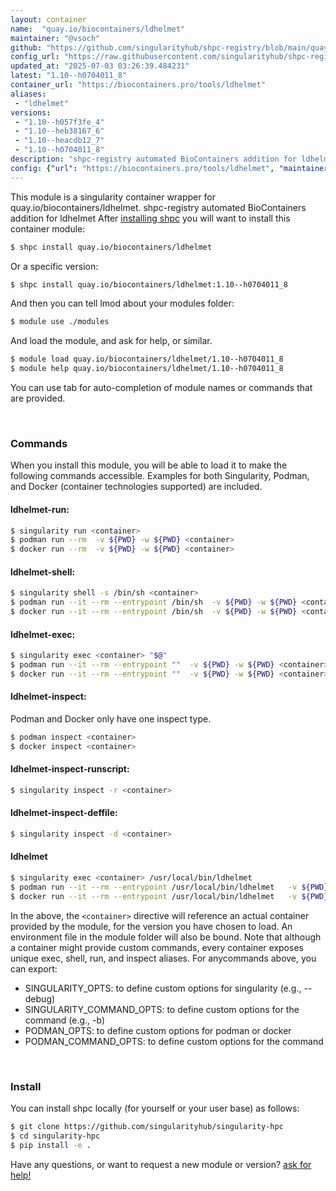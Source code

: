 ```yaml
---
layout: container
name:  "quay.io/biocontainers/ldhelmet"
maintainer: "@vsoch"
github: "https://github.com/singularityhub/shpc-registry/blob/main/quay.io/biocontainers/ldhelmet/container.yaml"
config_url: "https://raw.githubusercontent.com/singularityhub/shpc-registry/main/quay.io/biocontainers/ldhelmet/container.yaml"
updated_at: "2025-07-03 03:26:39.484231"
latest: "1.10--h0704011_8"
container_url: "https://biocontainers.pro/tools/ldhelmet"
aliases:
 - "ldhelmet"
versions:
 - "1.10--h057f3fe_4"
 - "1.10--heb38167_6"
 - "1.10--heacdb12_7"
 - "1.10--h0704011_8"
description: "shpc-registry automated BioContainers addition for ldhelmet"
config: {"url": "https://biocontainers.pro/tools/ldhelmet", "maintainer": "@vsoch", "description": "shpc-registry automated BioContainers addition for ldhelmet", "latest": {"1.10--h0704011_8": "sha256:049b4ab00fc508263f0f52c55b2543e31c5b6f6299b1ac32b1106c5fc25af5f4"}, "tags": {"1.10--h057f3fe_4": "sha256:8f72a7b2974aa2501d080b49c523ccde29785004a24d60566f96654255c853f7", "1.10--heb38167_6": "sha256:4d61e2c6d1d2debf5daf3f2e19c9885d517681acc7a6771564a9def21d610633", "1.10--heacdb12_7": "sha256:858b3063e8373293be271049cb43661618e0b289b9afd8f39e5a3de487196c99", "1.10--h0704011_8": "sha256:049b4ab00fc508263f0f52c55b2543e31c5b6f6299b1ac32b1106c5fc25af5f4"}, "docker": "quay.io/biocontainers/ldhelmet", "aliases": {"ldhelmet": "/usr/local/bin/ldhelmet"}}
---
```


This module is a singularity container wrapper for quay.io/biocontainers/ldhelmet.
shpc-registry automated BioContainers addition for ldhelmet
After [installing shpc](#install) you will want to install this container module:


```bash
$ shpc install quay.io/biocontainers/ldhelmet
```

Or a specific version:

```bash
$ shpc install quay.io/biocontainers/ldhelmet:1.10--h0704011_8
```

And then you can tell lmod about your modules folder:

```bash
$ module use ./modules
```

And load the module, and ask for help, or similar.

```bash
$ module load quay.io/biocontainers/ldhelmet/1.10--h0704011_8
$ module help quay.io/biocontainers/ldhelmet/1.10--h0704011_8
```

You can use tab for auto-completion of module names or commands that are provided.

<br>

### Commands

When you install this module, you will be able to load it to make the following commands accessible.
Examples for both Singularity, Podman, and Docker (container technologies supported) are included.

#### ldhelmet-run:

```bash
$ singularity run <container>
$ podman run --rm  -v ${PWD} -w ${PWD} <container>
$ docker run --rm  -v ${PWD} -w ${PWD} <container>
```

#### ldhelmet-shell:

```bash
$ singularity shell -s /bin/sh <container>
$ podman run --it --rm --entrypoint /bin/sh  -v ${PWD} -w ${PWD} <container>
$ docker run --it --rm --entrypoint /bin/sh  -v ${PWD} -w ${PWD} <container>
```

#### ldhelmet-exec:

```bash
$ singularity exec <container> "$@"
$ podman run --it --rm --entrypoint ""  -v ${PWD} -w ${PWD} <container> "$@"
$ docker run --it --rm --entrypoint ""  -v ${PWD} -w ${PWD} <container> "$@"
```

#### ldhelmet-inspect:

Podman and Docker only have one inspect type.

```bash
$ podman inspect <container>
$ docker inspect <container>
```

#### ldhelmet-inspect-runscript:

```bash
$ singularity inspect -r <container>
```

#### ldhelmet-inspect-deffile:

```bash
$ singularity inspect -d <container>
```


#### ldhelmet

```bash
$ singularity exec <container> /usr/local/bin/ldhelmet
$ podman run --it --rm --entrypoint /usr/local/bin/ldhelmet   -v ${PWD} -w ${PWD} <container> -c " $@"
$ docker run --it --rm --entrypoint /usr/local/bin/ldhelmet   -v ${PWD} -w ${PWD} <container> -c " $@"
```



In the above, the `<container>` directive will reference an actual container provided
by the module, for the version you have chosen to load. An environment file in the
module folder will also be bound. Note that although a container
might provide custom commands, every container exposes unique exec, shell, run, and
inspect aliases. For anycommands above, you can export:

 - SINGULARITY_OPTS: to define custom options for singularity (e.g., --debug)
 - SINGULARITY_COMMAND_OPTS: to define custom options for the command (e.g., -b)
 - PODMAN_OPTS: to define custom options for podman or docker
 - PODMAN_COMMAND_OPTS: to define custom options for the command

<br>

### Install

You can install shpc locally (for yourself or your user base) as follows:

```bash
$ git clone https://github.com/singularityhub/singularity-hpc
$ cd singularity-hpc
$ pip install -e .
```

Have any questions, or want to request a new module or version? [ask for help!](https://github.com/singularityhub/singularity-hpc/issues)